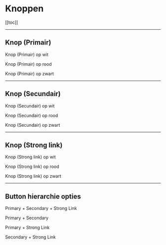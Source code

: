 # Knoppen 

[[toc]]

---

## Knop (Primair)

Knop (Primair) op wit
<Discodip name="Knop (Primair, op wit)" tight />

Knop (Primair) op rood
<Discodip name="Knop (Primair, op rood)" tight />

Knop (Primair) op zwart
<Discodip name="Knop (Primair, op zwart)" />

---

## Knop (Secundair)

Knop (Secundair) op wit
<Discodip name="Knop (Secundair, op wit)" tight />

Knop (Secundair) op rood
<Discodip name="Knop (Secundair, op rood)" tight />

Knop (Secundair) op zwart
<Discodip name="Knop (Secundair, op zwart)" />

---

## Knop (Strong link)

Knop (Strong link) op wit
<Discodip name="Knop (Strong link, op wit)" tight />

Knop (Strong link) op rood
<Discodip name="Knop (Strong link, op rood)" tight />

Knop (Strong link) op zwart
<Discodip name="Knop (Strong link, op zwart)" />

---

## Button hierarchie opties 
Primary + Secondary + Strong Link
<Discodip name="Button hierarchie opties (Primary + Secondary + Strong Link)" tight />

Primary + Secondary
<Discodip name="Button hierarchie opties (Primary + Secondary)" tight />

Primary + Strong Link
<Discodip name="Button hierarchie opties (Primary + Strong Link)" tight />

Secondary + Strong Link
<Discodip name="Button hierarchie opties (Secondary + Strong Link)" />